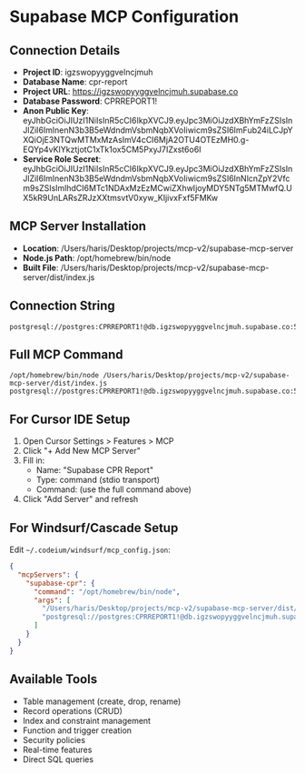 # Supabase MCP Configuration

## Connection Details
- **Project ID**: igzswopyyggvelncjmuh
- **Database Name**: cpr-report
- **Project URL**: https://igzswopyyggvelncjmuh.supabase.co
- **Database Password**: CPRREPORT1!
- **Anon Public Key**: eyJhbGciOiJIUzI1NiIsInR5cCI6IkpXVCJ9.eyJpc3MiOiJzdXBhYmFzZSIsInJlZiI6ImlnenN3b3B5eWdndmVsbmNqbXVoIiwicm9sZSI6ImFub24iLCJpYXQiOjE3NTQwMTMxMzAsImV4cCI6MjA2OTU4OTEzMH0.g-EQYp4vKIYkztjotC1xTk1ox5CM5PxyJ7IZxst6o6I
- **Service Role Secret**: eyJhbGciOiJIUzI1NiIsInR5cCI6IkpXVCJ9.eyJpc3MiOiJzdXBhYmFzZSIsInJlZiI6ImlnenN3b3B5eWdndmVsbmNqbXVoIiwicm9sZSI6InNlcnZpY2Vfcm9sZSIsImlhdCI6MTc1NDAxMzEzMCwiZXhwIjoyMDY5NTg5MTMwfQ.UX5kR9UnLARsZRJzXXtmsvtV0xyw_KIjivxFxf5FMKw

## MCP Server Installation
- **Location**: /Users/haris/Desktop/projects/mcp-v2/supabase-mcp-server
- **Node.js Path**: /opt/homebrew/bin/node
- **Built File**: /Users/haris/Desktop/projects/mcp-v2/supabase-mcp-server/dist/index.js

## Connection String
```
postgresql://postgres:CPRREPORT1!@db.igzswopyyggvelncjmuh.supabase.co:5432/postgres
```

## Full MCP Command
```
/opt/homebrew/bin/node /Users/haris/Desktop/projects/mcp-v2/supabase-mcp-server/dist/index.js postgresql://postgres:CPRREPORT1!@db.igzswopyyggvelncjmuh.supabase.co:5432/postgres
```

## For Cursor IDE Setup
1. Open Cursor Settings > Features > MCP
2. Click "+ Add New MCP Server"
3. Fill in:
   - Name: "Supabase CPR Report"
   - Type: command (stdio transport)
   - Command: (use the full command above)
4. Click "Add Server" and refresh

## For Windsurf/Cascade Setup
Edit `~/.codeium/windsurf/mcp_config.json`:
```json
{
  "mcpServers": {
    "supabase-cpr": {
      "command": "/opt/homebrew/bin/node",
      "args": [
        "/Users/haris/Desktop/projects/mcp-v2/supabase-mcp-server/dist/index.js",
        "postgresql://postgres:CPRREPORT1!@db.igzswopyyggvelncjmuh.supabase.co:5432/postgres"
      ]
    }
  }
}
```

## Available Tools
- Table management (create, drop, rename)
- Record operations (CRUD)
- Index and constraint management
- Function and trigger creation
- Security policies
- Real-time features
- Direct SQL queries